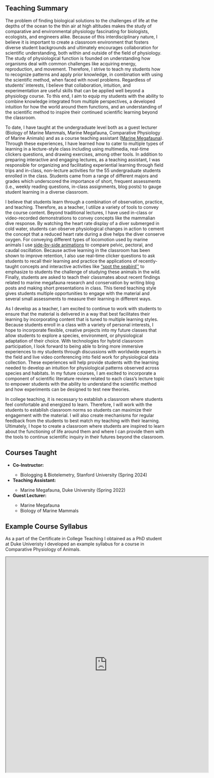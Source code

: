 ## Teaching Summary

The problem of finding biological solutions to the challenges of life at the depths of the ocean to the thin air at high altitudes makes the study of comparative and environmental physiology fascinating for biologists, ecologists, and engineers alike. Because of this interdisciplinary nature, I believe it is important to create a classroom environment that fosters diverse student backgrounds and ultimately encourages collaboration for scientific understanding, both within and outside of the field of physiology. The study of physiological function is founded on understanding how organisms deal with common challenges like acquiring energy, reproduction, and movement. Therefore, I strive to teach my students how to recognize patterns and apply prior knowledge, in combination with using the scientific method, when faced with novel problems. Regardless of students’ interests, I believe that collaboration, intuition, and experimentation are useful skills that can be applied well beyond a physiology course. To this end, I aim to equip my students with the ability to combine knowledge integrated from multiple perspectives, a developed intuition for how the world around them functions, and an understanding of the scientific method to inspire their continued scientific learning beyond the classroom.

To date, I have taught at the undergraduate level both as a guest lecturer (Biology of Marine Mammals, Marine Megafauna, Comparative Physiology of Marine Animals) and as a course teaching assistant ([Marine Megafauna](https://nicholas.duke.edu/academics/courses/marine-megafauna)). Through these experiences, I have learned how to cater to multiple types of learning in a lecture-style class including using multimedia, real-time clickers questions, and drawing exercises, among other tools. In addition to preparing interactive and engaging lectures, as a teaching assistant, I was responsible for organizing and facilitating experiential learning through field trips and in-class, non-lecture activities for the 55 undergraduate students enrolled in the class. Students came from a range of different majors and grades which underscored the importance of short, frequent assessments (i.e., weekly reading questions, in-class assignments, blog posts) to gauge student learning in a diverse classroom. 

I believe that students learn through a combination of observation, practice, and teaching. Therefore, as a teacher, I utilize a variety of tools to convey the course content. Beyond traditional lectures, I have used in-class or video-recorded demonstrations to convey concepts like the mammalian dive response. By watching the heart rate display of a diver submerged in cold water, students can observe physiological changes in action to cement the concept that a reduced heart rate during a dive helps the diver conserve oxygen. For conveying different types of locomotion used by marine animals I use [side-by-side animations](https://drive.google.com/file/d/1a9tf5Yt0jmcWfRGDIgJWeL_y7oE5WZaU/view) to compare pelvic, pectoral, and caudal oscillation. Because active learning in the classroom has been shown to improve retention, I also use real-time clicker questions to ask students to recall their learning and practice the applications of recently-taught concepts and interactive activities like [“spot the seabird''](https://drive.google.com/file/d/1bZaGX0fH8BLDGWZxyzOhquGuLNFxYZbA/view?usp=share_link) to emphasize to students the challenge of studying these animals in the wild. Finally, students are asked to teach their classmates about recent findings related to marine megafauna research and conservation by writing blog posts and making short presentations in class. This tiered teaching style gives students multiple opportunities to engage with the material and several small assessments to measure their learning in different ways. 

As I develop as a teacher, I am excited to continue to work with students to ensure that the material is delivered in a way that best facilitates their learning by incorporating content that is tuned to multiple learning styles. Because students enroll in a class with a variety of personal interests, I hope to incorporate flexible, creative projects into my future classes that allow students to explore a species, environment, or physiological adaptation of their choice. With technologies for hybrid classroom participation, I look forward to being able to bring more immersive experiences to my students through discussions with worldwide experts in the field and live video conferencing into field work for physiological data collection. These experiences will help provide students with the learning needed to develop an intuition for physiological patterns observed across species and habitats. In my future courses, I am excited to incorporate a component of scientific literature review related to each class’s lecture topic to empower students with the ability to understand the scientific method and how experiments can be designed to test new theories. 

In college teaching, it is necessary to establish a classroom where students feel comfortable and energized to learn. Therefore, I will work with the students to establish classroom norms so students can maximize their engagement with the material. I will also create mechanisms for regular feedback from the students to best match my teaching with their learning. Ultimately, I hope to create a classroom where students are inspired to learn about the functioning of life around them and where I can provide them with the tools to continue scientific inquiry in their futures beyond the classroom.  

## Courses Taught


<ul>
  <li> <b>Co-Instructor:</b> </li>
      <ul>
      <li> Biologging & Biotelemetry, Stanford University (Spring 2024) </li>
    </ul>
  <li> <b>Teaching Assistant:</b> </li>
      <ul>
      <li> Marine Megafauna, Duke University (Spring 2022) </li>
      </ul>
  <li> <b>Guest Lecturer:</b> </li>
    <ul>
      <li>Marine Megafauna</li>
      <li>Biology of Marine Mammals</li>
    </ul>
</ul>


## Example Course Syllabus

As a part of the Certificate in College Teaching I obtained as a PhD student at Duke Univeristy I developed an example syllabus for a course in Comparative Physiology of Animals. 

<iframe src="https://drive.google.com/file/d/1UIaI0SeswTDsoktELIschHubVICjCOlL/preview" width="640" height="680"></iframe>
